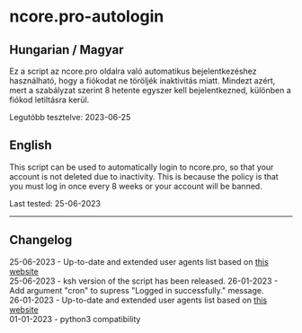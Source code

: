 # ncore.pro-autologin


## Hungarian / Magyar

Ez a script az ncore.pro oldalra való automatikus bejelentkezéshez használható, hogy a fiókodat ne töröljék inaktivitás miatt.
Mindezt azért, mert a szabályzat szerint 8 hetente egyszer kell bejelentkezned, különben a fiókod letiltásra kerül.

Legutóbb tesztelve: 2023-06-25


## English

This script can be used to automatically login to ncore.pro, so that your account is not deleted due to inactivity.
This is because the policy is that you must log in once every 8 weeks or your account will be banned.

Last tested: 25-06-2023

---

## Changelog

25-06-2023 - Up-to-date and extended user agents list based on [this website](https://www.whatismybrowser.com/guides/the-latest-user-agent/)  
25-06-2023 - ksh version of the script has been released.
26-01-2023 - Add argument "cron" to supress "Logged in successfully." message.   
26-01-2023 - Up-to-date and extended user agents list based on [this website](https://www.whatismybrowser.com/guides/the-latest-user-agent/)   
01-01-2023 - python3 compatibility
